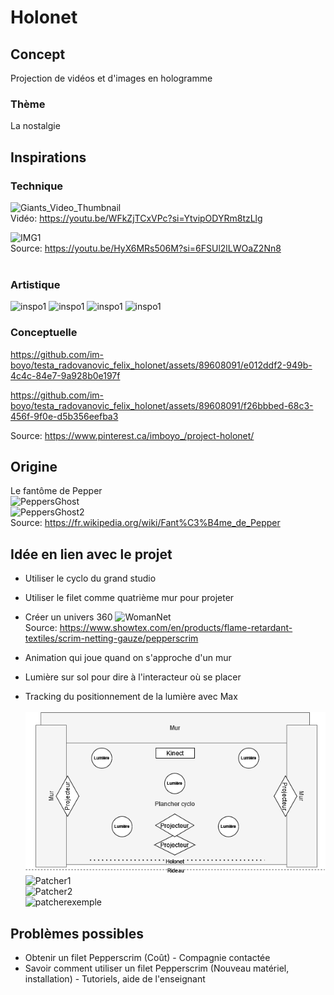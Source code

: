 # Holonet

## Concept
Projection de vidéos et d'images en hologramme 
### Thème
La nostalgie

## Inspirations
### Technique
![Giants_Video_Thumbnail](https://img.youtube.com/vi/WFkZjTCxVPc/hqdefault.jpg) <br>
Vidéo: https://youtu.be/WFkZjTCxVPc?si=YtvipODYRm8tzLlg

![IMG1](https://cdn.discordapp.com/attachments/756876593837637685/1146615210308804648/image.png) <br>
Source: https://youtu.be/HyX6MRs506M?si=6FSUl2lLWOaZ2Nn8 <br>
<br>

### Artistique
![inspo1](https://i.pinimg.com/564x/e6/cd/69/e6cd69378fcc7d5d5d851942caee2c1a.jpg)
![inspo1](https://i.pinimg.com/564x/2a/0e/a0/2a0ea0ebc78a8875e7b77f428679f3ce.jpg)
![inspo1](https://i.pinimg.com/564x/c6/31/cb/c631cb31e30f2732a126a508c555c2f4.jpg)
![inspo1](https://i.pinimg.com/564x/89/16/79/891679fe039d5840878f857b10aedd1d.jpg)

### Conceptuelle
https://github.com/im-boyo/testa_radovanovic_felix_holonet/assets/89608091/e012ddf2-949b-4c4c-84e7-9a928b0e197f

https://github.com/im-boyo/testa_radovanovic_felix_holonet/assets/89608091/f26bbbed-68c3-456f-9f0e-d5b356eefba3

Source: https://www.pinterest.ca/imboyo_/project-holonet/ <br>

## Origine
Le fantôme de Pepper <br>
![PeppersGhost](https://upload.wikimedia.org/wikipedia/commons/0/0c/Peppers_ghost_low_angle.jpg) <br>
![PeppersGhost2](https://upload.wikimedia.org/wikipedia/commons/1/19/Peppers_ghost_lit.jpg) <br>
Source: https://fr.wikipedia.org/wiki/Fant%C3%B4me_de_Pepper  <br>

## Idée en lien avec le projet
- Utiliser le cyclo du grand studio
- Utiliser le filet comme quatrième mur pour projeter
- Créer un univers 360 
![WomanNet](https://www.showtex.com/sites/default/files/styles/huge/public/images/banners/multimedia-performance-8-showtex-03_1-min.jpg?itok=CMbGgOuN) <br>
Source: https://www.showtex.com/en/products/flame-retardant-textiles/scrim-netting-gauze/pepperscrim

- Animation qui joue quand on s'approche d'un mur
- Lumière sur sol pour dire à l'interacteur où se placer
- Tracking du positionnement de la lumière avec Max <br> <br>
![drawio](media/holonet.drawio.png) <br>
![Patcher1](https://cdn.discordapp.com/attachments/756876593837637685/1151853593645826058/image.png) <br>
![Patcher2](https://cdn.discordapp.com/attachments/756876593837637685/1151853826740068442/image.png) <br>
![patcherexemple](https://github.com/im-boyo/testa_radovanovic_felix_holonet/assets/89608091/95716adb-5f13-47ae-bb5b-006b9dc3a2b6) <br>

## Problèmes possibles
- Obtenir un filet Pepperscrim (Coût) - Compagnie contactée
- Savoir comment utiliser un filet Pepperscrim (Nouveau matériel, installation) - Tutoriels, aide de l'enseignant
